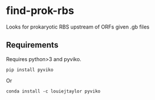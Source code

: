 # find-prok-rbs
Looks for prokaryotic RBS upstream of ORFs given .gb files

## Requirements

Requires python>3 and pyviko.

    pip install pyviko
    
Or

    conda install -c louiejtaylor pyviko
